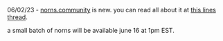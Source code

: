 06/02/23 - [norns.community](https://norns.community) is new. you can read all about it at [this lines thread](https://llllllll.co/t/norns-community-forward).

a small batch of norns will be available june 16 at 1pm EST.

